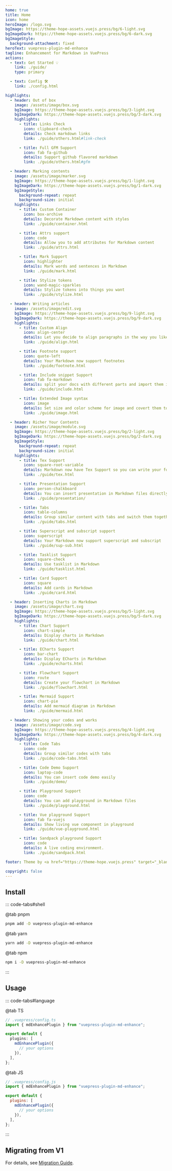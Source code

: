 ```yaml
---
home: true
title: Home
icon: home
heroImage: /logo.svg
bgImage: https://theme-hope-assets.vuejs.press/bg/6-light.svg
bgImageDark: https://theme-hope-assets.vuejs.press/bg/6-dark.svg
bgImageStyle:
  background-attachment: fixed
heroText: vuepress-plugin-md-enhance
tagline: Enhancement for Markdown in VuePress
actions:
  - text: Get Started 💡
    link: ./guide/
    type: primary

  - text: Config 🛠
    link: ./config.html

highlights:
  - header: Out of box
    image: /assets/image/box.svg
    bgImage: https://theme-hope-assets.vuejs.press/bg/3-light.svg
    bgImageDark: https://theme-hope-assets.vuejs.press/bg/3-dark.svg
    highlights:
      - title: Links Check
        icon: clipboard-check
        details: Check markdown links
        link: ./guide/others.html#link-check

      - title: Full GFM Support
        icon: fab fa-github
        details: Support github flavored markdown
        link: ./guide/others.html#gfm

  - header: Marking contents
    image: /assets/image/marker.svg
    bgImage: https://theme-hope-assets.vuejs.press/bg/1-light.svg
    bgImageDark: https://theme-hope-assets.vuejs.press/bg/1-dark.svg
    bgImageStyle:
      background-repeat: repeat
      background-size: initial
    highlights:
      - title: Custom Container
        icon: box-archive
        details: Decorate Markdown content with styles
        link: ./guide/container.html

      - title: Attrs support
        icon: code
        details: Allow you to add attributes for Markdown content
        link: ./guide/attrs.html

      - title: Mark Support
        icon: highlighter
        details: Mark words and sentences in Markdown
        link: ./guide/mark.html

      - title: Stylize tokens
        icon: wand-magic-sparkles
        details: Stylize tokens into things you want
        link: ./guide/stylize.html

  - header: Writing articles
    image: /assets/image/edit.svg
    bgImage: https://theme-hope-assets.vuejs.press/bg/9-light.svg
    bgImageDark: https://theme-hope-assets.vuejs.press/bg/9-dark.svg
    highlights:
      - title: Custom Align
        icon: align-center
        details: Let you decide to align paragraphs in the way you like
        link: ./guide/align.html

      - title: Footnote support
        icon: quote-left
        details: Your Markdown now support footnotes
        link: ./guide/footnote.html

      - title: Include snippet Support
        icon: fab fa-markdown
        details: split your docs with different parts and import them in Markdown
        link: ./guide/include.html

      - title: Extended Image syntax
        icon: image
        details: Set size and color scheme for image and covert them to figure
        link: ./guide/image.html

  - header: Richer Your Contents
    image: /assets/image/module.svg
    bgImage: https://theme-hope-assets.vuejs.press/bg/2-light.svg
    bgImageDark: https://theme-hope-assets.vuejs.press/bg/2-dark.svg
    bgImageStyle:
      background-repeat: repeat
      background-size: initial
    highlights:
      - title: Tex Support
        icon: square-root-variable
        details: Markdown now have Tex Support so you can write your formula
        link: ./guide/tex.html

      - title: Presentation Support
        icon: person-chalkboard
        details: You can insert presentation in Markdown files directly
        link: ./guide/presentation/

      - title: Tabs
        icon: table-columns
        details: Group similar content with tabs and switch them together
        link: ./guide/tabs.html

      - title: Superscript and subscript support
        icon: superscript
        details: Your Markdown now support superscript and subscript
        link: ./guide/sup-sub.html

      - title: Tasklist Support
        icon: square-check
        details: Use tasklist in Markdown
        link: ./guide/tasklist.html

      - title: Card Support
        icon: square
        details: Add cards in Markdown
        link: ./guide/card.html

  - header: Inserting Charts in Markdown
    image: /assets/image/chart.svg
    bgImage: https://theme-hope-assets.vuejs.press/bg/5-light.svg
    bgImageDark: https://theme-hope-assets.vuejs.press/bg/5-dark.svg
    highlights:
      - title: Chart Support
        icon: chart-simple
        details: Display charts in Markdown
        link: ./guide/chart.html

      - title: ECharts Support
        icon: bar-chart
        details: Display ECharts in Markdown
        link: ./guide/echarts.html

      - title: Flowchart Support
        icon: route
        details: Create your flowchart in Markdown
        link: ./guide/flowchart.html

      - title: Mermaid Support
        icon: chart-pie
        details: Add mermaid diagram in Markdown
        link: ./guide/mermaid.html

  - header: Showing your codes and works
    image: /assets/image/code.svg
    bgImage: https://theme-hope-assets.vuejs.press/bg/4-light.svg
    bgImageDark: https://theme-hope-assets.vuejs.press/bg/4-dark.svg
    highlights:
      - title: Code Tabs
        icon: code
        details: Group similar codes with tabs
        link: ./guide/code-tabs.html

      - title: Code Demo Support
        icon: laptop-code
        details: You can insert code demo easily
        link: ./guide/demo/

      - title: Playground Support
        icon: code
        details: You can add playground in Markdown files
        link: ./guide/playground.html

      - title: Vue playground Support
        icon: fab fa-vuejs
        details: Show living vue component in playground
        link: ./guide/vue-playground.html

      - title: Sandpack playground Support
        icon: code
        details: A live coding environment.
        link: ./guide/sandpack.html

footer: Theme by <a href="https://theme-hope.vuejs.press" target="_blank">VuePress Theme Hope</a> | MIT Licensed, Copyright © 2019-present Mr.Hope

copyright: false
---
```


## Install

::: code-tabs#shell

@tab pnpm

```bash
pnpm add -D vuepress-plugin-md-enhance
```

@tab yarn

```bash
yarn add -D vuepress-plugin-md-enhance
```

@tab npm

```bash
npm i -D vuepress-plugin-md-enhance
```

:::

## Usage

::: code-tabs#language

@tab TS

```ts
// .vuepress/config.ts
import { mdEnhancePlugin } from "vuepress-plugin-md-enhance";

export default {
  plugins: [
    mdEnhancePlugin({
      // your options
    }),
  ],
};
```

@tab JS

```js
// .vuepress/config.js
import { mdEnhancePlugin } from "vuepress-plugin-md-enhance";

export default {
  plugins: [
    mdEnhancePlugin({
      // your options
    }),
  ],
};
```

:::

## Migrating from V1

For details, see [Migration Guide](./migration.md).
